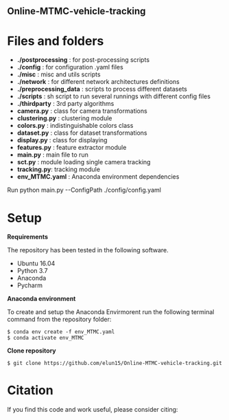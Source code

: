 ## Online-MTMC-vehicle-tracking



# Files and folders
* **./postprocessing** : for post-processing scripts
* **./config** : for configuration .yaml files
* **./misc** : misc and utils scripts
* **./network** : for different network architectures definitions
* **./preprocessing_data** : scripts to process different datasets
* **./scripts** : sh script to run several runnings with different config files
* **./thirdparty** : 3rd party algorithms
* **camera.py** : class for camera transformations 
* **clustering.py** : clustering module
* **colors.py** : indistinguishable colors class
* **dataset.py** : class for dataset transformations
* **display.py** : class for displaying
* **features.py** : feature extractor module
* **main.py** : main file to run 
* **sct.py** : module loading single camera tracking
* **tracking.py**: tracking module
* **env_MTMC.yaml** : Anaconda environment dependencies


Run python main.py --ConfigPath ./config/config.yaml

# Setup
**Requirements**

The repository has been tested in the following software.
* Ubuntu 16.04
* Python 3.7
* Anaconda
* Pycharm

**Anaconda environment**

To create and setup the Anaconda Envirmorent run the following terminal command from the repository folder:
```
$ conda env create -f env_MTMC.yaml
$ conda activate env_MTMC
```

**Clone repository**

```
$ git clone https://github.com/elun15/Online-MTMC-vehicle-tracking.git
```

# Citation

If you find this code and work useful, please consider citing:




